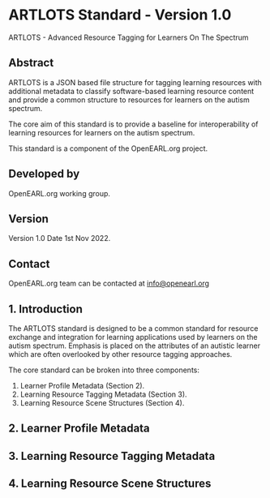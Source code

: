 # ARTLOTS Standard - Version 1.0
ARTLOTS - Advanced Resource Tagging for Learners On The Spectrum


## Abstract
ARTLOTS is a JSON based file structure for tagging learning resources with additional metadata
to classify software-based learning resource content and provide a common structure to resources for learners on the autism spectrum.

The core aim of this standard is to provide a baseline for interoperability of learning resources for learners
on the autism spectrum.

This standard is a component of the OpenEARL.org project.

## Developed by

OpenEARL.org working group.


## Version
Version 1.0
Date 1st Nov 2022.

## Contact

OpenEARL.org team can be contacted at info@openearl.org


## 1. Introduction
The ARTLOTS standard is designed to be a common standard for resource exchange and integration for learning
applications used by learners on the autism spectrum. Emphasis is placed on the attributes of an autistic learner which
are often overlooked by other resource tagging approaches.

The core standard can be broken into three components:

1. Learner Profile Metadata (Section 2).
3. Learning Resource Tagging Metadata (Section 3).
3. Learning Resource Scene Structures (Section 4).



## 2. Learner Profile Metadata
## 3. Learning Resource Tagging Metadata
## 4. Learning Resource Scene Structures



